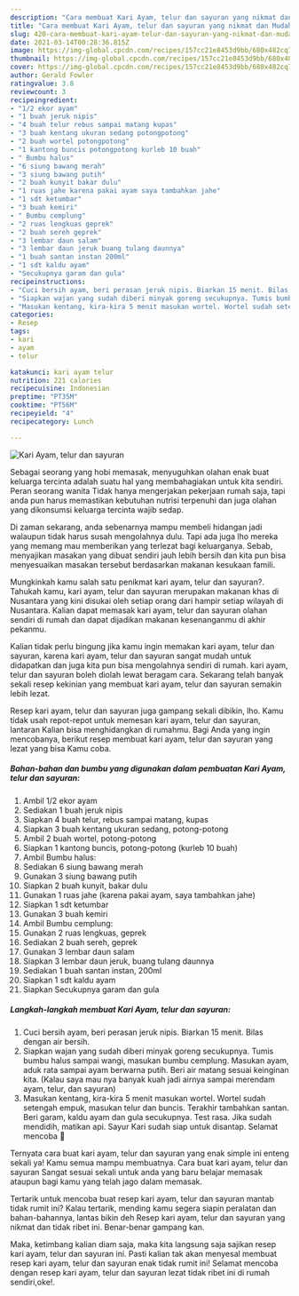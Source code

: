 ```yaml
---
description: "Cara membuat Kari Ayam, telur dan sayuran yang nikmat dan Mudah Dibuat"
title: "Cara membuat Kari Ayam, telur dan sayuran yang nikmat dan Mudah Dibuat"
slug: 420-cara-membuat-kari-ayam-telur-dan-sayuran-yang-nikmat-dan-mudah-dibuat
date: 2021-03-14T00:28:36.815Z
image: https://img-global.cpcdn.com/recipes/157cc21e8453d9bb/680x482cq70/kari-ayam-telur-dan-sayuran-foto-resep-utama.jpg
thumbnail: https://img-global.cpcdn.com/recipes/157cc21e8453d9bb/680x482cq70/kari-ayam-telur-dan-sayuran-foto-resep-utama.jpg
cover: https://img-global.cpcdn.com/recipes/157cc21e8453d9bb/680x482cq70/kari-ayam-telur-dan-sayuran-foto-resep-utama.jpg
author: Gerald Fowler
ratingvalue: 3.8
reviewcount: 3
recipeingredient:
- "1/2 ekor ayam"
- "1 buah jeruk nipis"
- "4 buah telur rebus sampai matang kupas"
- "3 buah kentang ukuran sedang potongpotong"
- "2 buah wortel potongpotong"
- "1 kantong buncis potongpotong kurleb 10 buah"
- " Bumbu halus"
- "6 siung bawang merah"
- "3 siung bawang putih"
- "2 buah kunyit bakar dulu"
- "1 ruas jahe karena pakai ayam saya tambahkan jahe"
- "1 sdt ketumbar"
- "3 buah kemiri"
- " Bumbu cemplung"
- "2 ruas lengkuas geprek"
- "2 buah sereh geprek"
- "3 lembar daun salam"
- "3 lembar daun jeruk buang tulang daunnya"
- "1 buah santan instan 200ml"
- "1 sdt kaldu ayam"
- "Secukupnya garam dan gula"
recipeinstructions:
- "Cuci bersih ayam, beri perasan jeruk nipis. Biarkan 15 menit. Bilas dengan air bersih."
- "Siapkan wajan yang sudah diberi minyak goreng secukupnya. Tumis bumbu halus sampai wangi, masukan bumbu cemplung. Masukan ayam, aduk rata sampai ayam berwarna putih. Beri air matang sesuai keinginan kita. (Kalau saya mau nya banyak kuah jadi airnya sampai merendam ayam, telur, dan sayuran)"
- "Masukan kentang, kira-kira 5 menit masukan wortel. Wortel sudah setengah empuk, masukan telur dan buncis. Terakhir tambahkan santan. Beri garam, kaldu ayam dan gula secukupnya. Test rasa. Jika sudah mendidih, matikan api. Sayur Kari sudah siap untuk disantap. Selamat mencoba 🙏"
categories:
- Resep
tags:
- kari
- ayam
- telur

katakunci: kari ayam telur 
nutrition: 221 calories
recipecuisine: Indonesian
preptime: "PT35M"
cooktime: "PT56M"
recipeyield: "4"
recipecategory: Lunch

---
```



![Kari Ayam, telur dan sayuran](https://img-global.cpcdn.com/recipes/157cc21e8453d9bb/680x482cq70/kari-ayam-telur-dan-sayuran-foto-resep-utama.jpg)

Sebagai seorang yang hobi memasak, menyuguhkan olahan enak buat keluarga tercinta adalah suatu hal yang membahagiakan untuk kita sendiri. Peran seorang  wanita Tidak hanya mengerjakan pekerjaan rumah saja, tapi anda pun harus memastikan kebutuhan nutrisi terpenuhi dan juga olahan yang dikonsumsi keluarga tercinta wajib sedap.

Di zaman  sekarang, anda sebenarnya mampu membeli hidangan jadi walaupun tidak harus susah mengolahnya dulu. Tapi ada juga lho mereka yang memang mau memberikan yang terlezat bagi keluarganya. Sebab, menyajikan masakan yang dibuat sendiri jauh lebih bersih dan kita pun bisa menyesuaikan masakan tersebut berdasarkan makanan kesukaan famili. 



Mungkinkah kamu salah satu penikmat kari ayam, telur dan sayuran?. Tahukah kamu, kari ayam, telur dan sayuran merupakan makanan khas di Nusantara yang kini disukai oleh setiap orang dari hampir setiap wilayah di Nusantara. Kalian dapat memasak kari ayam, telur dan sayuran olahan sendiri di rumah dan dapat dijadikan makanan kesenanganmu di akhir pekanmu.

Kalian tidak perlu bingung jika kamu ingin memakan kari ayam, telur dan sayuran, karena kari ayam, telur dan sayuran sangat mudah untuk didapatkan dan juga kita pun bisa mengolahnya sendiri di rumah. kari ayam, telur dan sayuran boleh diolah lewat beragam cara. Sekarang telah banyak sekali resep kekinian yang membuat kari ayam, telur dan sayuran semakin lebih lezat.

Resep kari ayam, telur dan sayuran juga gampang sekali dibikin, lho. Kamu tidak usah repot-repot untuk memesan kari ayam, telur dan sayuran, lantaran Kalian bisa menghidangkan di rumahmu. Bagi Anda yang ingin mencobanya, berikut resep membuat kari ayam, telur dan sayuran yang lezat yang bisa Kamu coba.

<!--inarticleads1-->

##### Bahan-bahan dan bumbu yang digunakan dalam pembuatan Kari Ayam, telur dan sayuran:

1. Ambil 1/2 ekor ayam
1. Sediakan 1 buah jeruk nipis
1. Siapkan 4 buah telur, rebus sampai matang, kupas
1. Siapkan 3 buah kentang ukuran sedang, potong-potong
1. Ambil 2 buah wortel, potong-potong
1. Siapkan 1 kantong buncis, potong-potong (kurleb 10 buah)
1. Ambil  Bumbu halus:
1. Sediakan 6 siung bawang merah
1. Gunakan 3 siung bawang putih
1. Siapkan 2 buah kunyit, bakar dulu
1. Gunakan 1 ruas jahe (karena pakai ayam, saya tambahkan jahe)
1. Siapkan 1 sdt ketumbar
1. Gunakan 3 buah kemiri
1. Ambil  Bumbu cemplung:
1. Gunakan 2 ruas lengkuas, geprek
1. Sediakan 2 buah sereh, geprek
1. Gunakan 3 lembar daun salam
1. Siapkan 3 lembar daun jeruk, buang tulang daunnya
1. Sediakan 1 buah santan instan, 200ml
1. Siapkan 1 sdt kaldu ayam
1. Siapkan Secukupnya garam dan gula




<!--inarticleads2-->

##### Langkah-langkah membuat Kari Ayam, telur dan sayuran:

1. Cuci bersih ayam, beri perasan jeruk nipis. Biarkan 15 menit. Bilas dengan air bersih.
1. Siapkan wajan yang sudah diberi minyak goreng secukupnya. Tumis bumbu halus sampai wangi, masukan bumbu cemplung. Masukan ayam, aduk rata sampai ayam berwarna putih. Beri air matang sesuai keinginan kita. (Kalau saya mau nya banyak kuah jadi airnya sampai merendam ayam, telur, dan sayuran)
1. Masukan kentang, kira-kira 5 menit masukan wortel. Wortel sudah setengah empuk, masukan telur dan buncis. Terakhir tambahkan santan. Beri garam, kaldu ayam dan gula secukupnya. Test rasa. Jika sudah mendidih, matikan api. Sayur Kari sudah siap untuk disantap. Selamat mencoba 🙏




Ternyata cara buat kari ayam, telur dan sayuran yang enak simple ini enteng sekali ya! Kamu semua mampu membuatnya. Cara buat kari ayam, telur dan sayuran Sangat sesuai sekali untuk anda yang baru belajar memasak ataupun bagi kamu yang telah jago dalam memasak.

Tertarik untuk mencoba buat resep kari ayam, telur dan sayuran mantab tidak rumit ini? Kalau tertarik, mending kamu segera siapin peralatan dan bahan-bahannya, lantas bikin deh Resep kari ayam, telur dan sayuran yang nikmat dan tidak ribet ini. Benar-benar gampang kan. 

Maka, ketimbang kalian diam saja, maka kita langsung saja sajikan resep kari ayam, telur dan sayuran ini. Pasti kalian tak akan menyesal membuat resep kari ayam, telur dan sayuran enak tidak rumit ini! Selamat mencoba dengan resep kari ayam, telur dan sayuran lezat tidak ribet ini di rumah sendiri,oke!.

